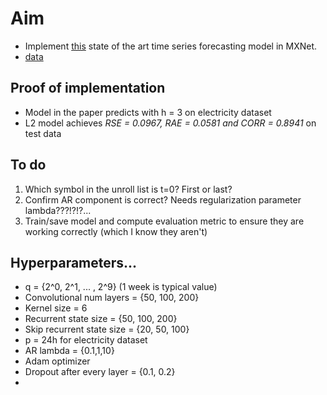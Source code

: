 # Aim

- Implement [this](https://arxiv.org/pdf/1703.07015.pdf) state of the art time series forecasting model in MXNet.
- [data](https://github.com/laiguokun/multivariate-time-series-data)

## Proof of implementation

- Model in the paper predicts with h = 3 on electricity dataset
- L2 model achieves *RSE = 0.0967, RAE = 0.0581 and CORR = 0.8941* on test data

## To do

1. Which symbol in the unroll list is t=0? First or last?
2. Confirm AR component is correct? Needs regularization parameter lambda???!?!?...
3. Train/save model and compute evaluation metric to ensure they are working correctly (which I know they aren't)

## Hyperparameters...

- q = {2^0, 2^1, ... , 2^9} (1 week is typical value)
- Convolutional num layers  = {50, 100, 200}
- Kernel size = 6
- Recurrent state size = {50, 100, 200}
- Skip recurrent state size = {20, 50, 100}
- p = 24h for electricity dataset
- AR lambda = {0.1,1,10}
- Adam optimizer
- Dropout after every layer =  {0.1, 0.2}
- 


